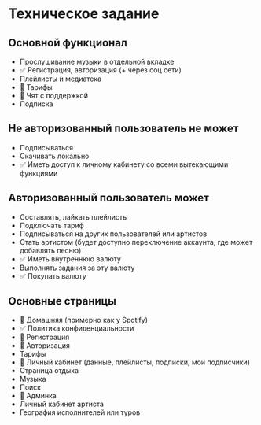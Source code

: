 # Техническое задание
## Основной функционал
* Прослушивание музыки в отдельной вкладке
* ✅ Регистрация, авторизация (+ через соц сети)
* Плейлисты и медиатека
* 🚧 Тарифы
* 🚧 Чят с поддержкой
* Подписка
## Не авторизованный пользователь не может
* Подписываться
* Скачивать локально
* ✅ Иметь доступ к личному кабинету со всеми вытекающими функциями
## Авторизованный пользователь может
* Составлять, лайкать плейлисты
* Подключать тариф
* Подписываться на других пользователей или артистов
* Стать артистом (будет доступно переключение аккаунта, где может добавлять песню)
* ✅ Иметь внутреннюю валюту
* Выполнять задания за эту валюту
* ✅ Покупать валюту
## Основные страницы
* 🚧 Домашняя (примерно как у Spotify)
* ✅ Политика конфиденциальности
* 🚧 Регистрация
* 🚧 Авторизация
* Тарифы
* 🚧 Личный кабинет (данные, плейлисты, подписки, мои подписчики)
* Страница отдыха
* Музыка
* Поиск
* 🚧 Админка
* Личный кабинет артиста
* География исполнителей или туров
